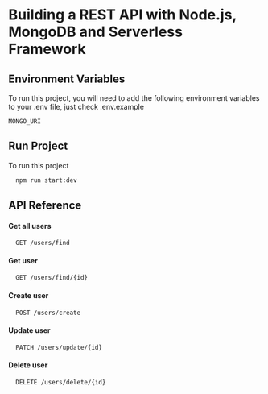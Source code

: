 # Building a REST API with Node.js, MongoDB and Serverless Framework

## Environment Variables

To run this project, you will need to add the following environment variables to your .env file, just check .env.example

`MONGO_URI`

## Run Project

To run this project

```bash
  npm run start:dev
```

## API Reference

#### Get all users

```http
  GET /users/find
```

#### Get user

```http
  GET /users/find/{id}
```

#### Create user

```http
  POST /users/create
```

#### Update user

```http
  PATCH /users/update/{id}
```

#### Delete user

```http
  DELETE /users/delete/{id}
```
